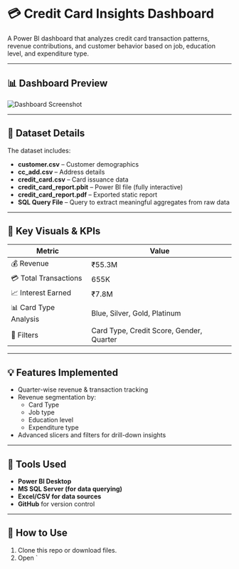 # 💳 Credit Card Insights Dashboard

A Power BI dashboard that analyzes credit card transaction patterns, revenue contributions, and customer behavior based on job, education level, and expenditure type.

---

## 📊 Dashboard Preview

![Dashboard Screenshot](./a00f8e58-bef2-457f-b7e6-6f6568cc6b82.png)

---

## 📁 Dataset Details

The dataset includes:
- **customer.csv** – Customer demographics
- **cc_add.csv** – Address details
- **credit_card.csv** – Card issuance data
- **credit_card_report.pbit** – Power BI file (fully interactive)
- **credit_card_report.pdf** – Exported static report
- **SQL Query File** – Query to extract meaningful aggregates from raw data

---

## 📌 Key Visuals & KPIs

| Metric | Value |
|--------|-------|
| 💰 Revenue | ₹55.3M |
| 💳 Total Transactions | 655K |
| 📈 Interest Earned | ₹7.8M |
| 📊 Card Type Analysis | Blue, Silver, Gold, Platinum |
| 🧠 Filters | Card Type, Credit Score, Gender, Quarter |

---

## 💡 Features Implemented

- Quarter-wise revenue & transaction tracking
- Revenue segmentation by:
  - Card Type
  - Job type
  - Education level
  - Expenditure type
- Advanced slicers and filters for drill-down insights

---

## 🧱 Tools Used

- **Power BI Desktop**
- **MS SQL Server (for data querying)**
- **Excel/CSV for data sources**
- **GitHub** for version control

---

## 🚀 How to Use

1. Clone this repo or download files.
2. Open `
